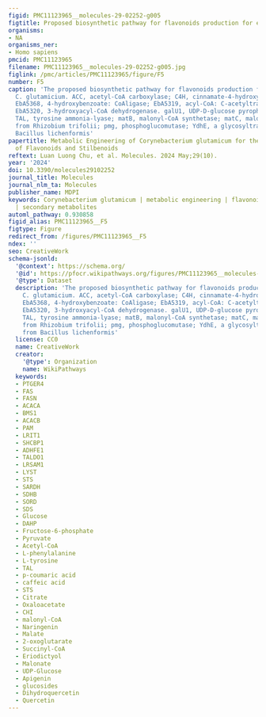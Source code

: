 ```yaml
---
figid: PMC11123965__molecules-29-02252-g005
figtitle: Proposed biosynthetic pathway for flavonoids production for engineered C
organisms:
- NA
organisms_ner:
- Homo sapiens
pmcid: PMC11123965
filename: PMC11123965__molecules-29-02252-g005.jpg
figlink: /pmc/articles/PMC11123965/figure/F5
number: F5
caption: 'The proposed biosynthetic pathway for flavonoids production for engineered
  C. glutamicium. ACC, acetyl-CoA carboxylase; C4H, cinnamate-4-hydroxylase; HbcL1,
  EbA5368, 4-hydroxybenzoate: CoAligase; EbA5319, acyl-CoA: C-acetyltransferases;
  EbA5320, 3-hydroxyacyl-CoA dehydrogenase. galU1, UDP-D-glucose pyrophosphorylase;
  TAL, tyrosine ammonia-lyase; matB, malonyl-CoA synthetase; matC, malonyl-CoA de-carboxylase
  from Rhizobium trifolii; pmg, phosphoglucomutase; YdhE, a glycosyltransferase from
  Bacillus lichenformis'
papertitle: Metabolic Engineering of Corynebacterium glutamicum for the Production
  of Flavonoids and Stilbenoids
reftext: Luan Luong Chu, et al. Molecules. 2024 May;29(10).
year: '2024'
doi: 10.3390/molecules29102252
journal_title: Molecules
journal_nlm_ta: Molecules
publisher_name: MDPI
keywords: Corynebacterium glutamicum | metabolic engineering | flavonoid | stilbenoid
  | secondary metabolites
automl_pathway: 0.930858
figid_alias: PMC11123965__F5
figtype: Figure
redirect_from: /figures/PMC11123965__F5
ndex: ''
seo: CreativeWork
schema-jsonld:
  '@context': https://schema.org/
  '@id': https://pfocr.wikipathways.org/figures/PMC11123965__molecules-29-02252-g005.html
  '@type': Dataset
  description: 'The proposed biosynthetic pathway for flavonoids production for engineered
    C. glutamicium. ACC, acetyl-CoA carboxylase; C4H, cinnamate-4-hydroxylase; HbcL1,
    EbA5368, 4-hydroxybenzoate: CoAligase; EbA5319, acyl-CoA: C-acetyltransferases;
    EbA5320, 3-hydroxyacyl-CoA dehydrogenase. galU1, UDP-D-glucose pyrophosphorylase;
    TAL, tyrosine ammonia-lyase; matB, malonyl-CoA synthetase; matC, malonyl-CoA de-carboxylase
    from Rhizobium trifolii; pmg, phosphoglucomutase; YdhE, a glycosyltransferase
    from Bacillus lichenformis'
  license: CC0
  name: CreativeWork
  creator:
    '@type': Organization
    name: WikiPathways
  keywords:
  - PTGER4
  - FAS
  - FASN
  - ACACA
  - BMS1
  - ACACB
  - PAM
  - LRIT1
  - SHCBP1
  - ADHFE1
  - TALDO1
  - LRSAM1
  - LYST
  - STS
  - SARDH
  - SDHB
  - SORD
  - SDS
  - Glucose
  - DAHP
  - Fructose-6-phosphate
  - Pyruvate
  - Acetyl-CoA
  - L-phenylalanine
  - L-tyrosine
  - TAL
  - p-coumaric acid
  - caffeic acid
  - STS
  - Citrate
  - Oxaloacetate
  - CHI
  - malonyl-CoA
  - Naringenin
  - Malate
  - 2-oxoglutarate
  - Succinyl-CoA
  - Eriodictyol
  - Malonate
  - UDP-Glucose
  - Apigenin
  - glucosides
  - Dihydroquercetin
  - Quercetin
---
```

